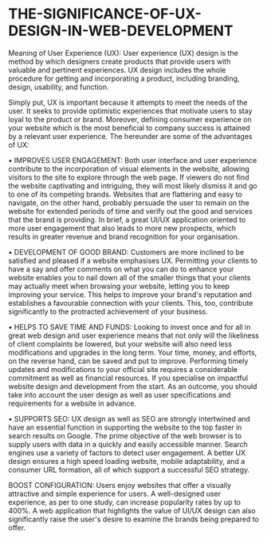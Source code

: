 # THE-SIGNIFICANCE-OF-UX-DESIGN-IN-WEB-DEVELOPMENT

Meaning of User Experience (UX): User experience (UX) design is the method by which designers create products that provide users with valuable and pertinent experiences. UX design includes the whole procedure for getting and incorporating a product, including branding, design, usability, and function.

Simply put, UX is important because it attempts to meet the needs of the user. It seeks to provide optimistic experiences that motivate users to stay loyal to the product or brand. Moreover, defining consumer experience on your website which is the most beneficial to company success is attained by a relevant user experience. The hereunder are some of the advantages of UX:

•	IMPROVES USER ENGAGEMENT: Both user interface and user experience contribute to the incorporation of visual elements in the website, allowing visitors to the site to explore through the web page. If viewers do not find the website captivating and intriguing, they will most likely dismiss it and go to one of its competing brands. Websites that are flattering and easy to navigate, on the other hand, probably persuade the user to remain on the website for extended periods of time and verify out the good and services that the brand is providing. In brief, a great UI/UX application oriented to more user engagement that also leads to more new prospects, which results in greater revenue and brand recognition for your organisation.

•	DEVELOPMENT OF GOOD BRAND: Customers are more inclined to be satisfied and pleased if a website emphasises UX. Permitting your clients to have a say and offer comments on what you can do to enhance your website enables you to nail down all of the smaller things that your clients may actually meet when browsing your website, letting you to keep improving your service. This helps to improve your brand's reputation and establishes a favourable connection with your clients. This, too, contribute significantly to the protracted achievement of your business.

•	HELPS TO SAVE TIME AND FUNDS: Looking to invest once and for all in great web design and user experience means that not only will the likeliness of client complaints be lowered, but your website will also need less modifications and upgrades in the long term. Your time, money, and efforts, on the reverse hand, can be saved and put to improve. Performing timely updates and modifications to your official site requires a considerable commitment as well as financial resources.  If  you specialise on impactful website design and development from the start. As an outcome, you should take into account the user design as well as user specifications and requirements for a website in advance.

•	SUPPORTS  SEO: UX design as well as SEO are strongly intertwined and have an essential function in supporting the website to the top faster in search results on Google. The prime objective of the web browser is to supply users with data in a quickly and easily accessible manner. Search engines use a variety of factors to detect user engagement. A better UX design ensures a high speed loading website, mobile adaptability, and a consumer URL formation, all of which support a successful SEO strategy.

BOOST CONFIGURATION: Users enjoy websites that offer a visually attractive and simple experience for users. A well-designed user experience, as per to one study, can increase popularity rates by up to 400%. A web application that highlights the value of UI/UX design can also significantly raise the user's desire to examine the brands being prepared to offer.
